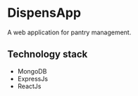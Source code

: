 # DispensApp
A web application for pantry management.
## Technology stack
* MongoDB
* ExpressJs
* ReactJs
